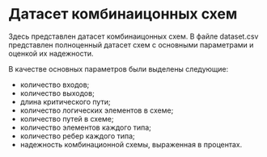 # Датасет комбинаицонных схем
Здесь представлен датасет комбинаицонных схем.
В файле dataset.csv представлен полноценный датасет схем с основными параметрами и оценкой их надежности.

В качестве основных параметров были выделены следующие:
* количество входов;
* количество выходов;
* длина критического пути;
* количество логических элементов в схеме;
* количество путей в схеме;
* количество элементов каждого типа;
* количество ребер каждого типа;
* надежность комбинационной схемы, выраженная в процентах.